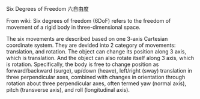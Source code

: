 Six Degrees of Freedom 
六自由度

From wiki: Six degrees of freedom (6DoF) refers to the freedom of movement of a rigid body in three-dimensional space. 

The six movements are described based on one 3-axis Cartesian coordinate system. They are devided into 2 category of movements: translation, and rotation. The object can change its position along 3 axis, which is translation. And the object can also rotate itself along 3 axis, which is rotation.
Specifically, the body is free to change position as forward/backward (surge), up/down (heave), left/right (sway) translation in three perpendicular axes, combined with changes in orientation through rotation about three perpendicular axes, often termed yaw (normal axis), pitch (transverse axis), and roll (longitudinal axis).

